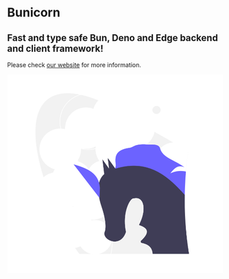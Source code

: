 # Bunicorn

## Fast and type safe Bun, Deno and Edge backend and client framework!

Please check [our website](https://bunicorn.js.org/) for more information.

![Bunicorn Image](./docs/public/logo.png)
